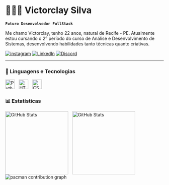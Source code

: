 # 👨🏻‍💻 Victorclay Silva

**`Futuro Desenvolvedor FullStack`**

Me chamo Victorclay, tenho 22 anos, natural de Recife - PE. Atualmente estou cursando o 2° período do curso de Análise e Desenvolvimento de Sistemas, desenvolvendo habilidades tanto técnicas quanto criativas.

[![instagram](https://img.shields.io/badge/Instagram-%23E4405F.svg?logo=Instagram&logoColor=white)](https://www.instagram.com/viictorclay.sz) [![LinkedIn](https://img.shields.io/badge/LinkedIn-%230077B5.svg?logo=linkedin&logoColor=white)](https://www.linkedin.com/in/victorclay-faustino-590a6326b/) [![Discord](https://img.shields.io/badge/Discord-%237289DA.svg?logo=discord&logoColor=white)](https://discord.com/users/_yalcc)

---

### 🤖 Linguagens e Tecnologias

<img 
    align="left" 
    alt="Python" 
    title="Python"
    width="30px" 
    style="padding-right: 10px;" 
    src="https://cdn.jsdelivr.net/gh/devicons/devicon@latest/icons/python/python-original.svg" 
/>

<img 
    align="left" 
    alt="HTML"
    title="HTML" 
    width="30px" 
    style="padding-right: 10px;" 
    src="https://cdn.jsdelivr.net/gh/devicons/devicon@latest/icons/html5/html5-original.svg" 
/>
<img 
    align="left" 
    alt="CSS" 
    title="CSS"
    width="30px" 
    style="padding-right: 10px;" 
    src="https://cdn.jsdelivr.net/gh/devicons/devicon@latest/icons/css3/css3-original.svg" 
/>


<br/>
<br/>

### 📊 Estatísticas

<p>
  <img 
    align="left" 
    alt="GitHub Stats" 
    height="200" 
    style="padding-right: 10px;" 
    src="https://github-readme-stats.vercel.app/api?username=Viictorclay&show_icons=true&theme=dark&include_all_commits=true&locale=pt-br" 
  />

<img 
      align="left" 
      alt="GitHub Stats" 
      height="200" 
      src="https://github-readme-stats.vercel.app/api/top-langs/?username=viictorclay&theme=dark&layout=compact&custom_title=Tecnologias&langs_count=9" 
  />

</p>

<picture>
  <source media="(prefers-color-scheme: dark)" srcset="https://raw.githubusercontent.com/Viictorclay/Viictorclay/output/pacman-contribution-graph-dark.svg">
  <source media="(prefers-color-scheme: light)" srcset="https://raw.githubusercontent.com/Viictorclay/Viictorclay/output/pacman-contribution-graph.svg">
  <img alt="pacman contribution graph" src="https://raw.githubusercontent.com/Viictorclay/Viictorclay/output/pacman-contribution-graph.svg">
<picture/>
